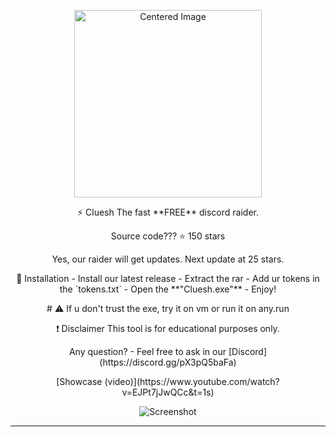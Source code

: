 <p align="center">
  <img src="https://cdn.discordapp.com/attachments/1367599000953294998/1371521269908115538/ing.png?ex=68237038&is=68221eb8&hm=bc3e7effb44a6b9cfcdff6fc051735336bbdf4682748ad54b58394f7af48fbae&" alt="Centered Image" width="300">
</p>

<p align="center">
   ⚡ Cluesh  
  The fast **FREE** discord raider.
</p>

<p align="center">
   Source code???
  ⭐ 150 stars
</p>

<p align="center">
  Yes, our raider will get updates. Next update at 25 stars.
</p>

<p align="center">
  💾 Installation
  - Install our latest release
  - Extract the rar
  - Add ur tokens in the `tokens.txt`
  - Open the **"Cluesh.exe"**
  - Enjoy!
</p>

<p align="center">
  # ⚠ If u don't trust the exe, try it on vm or run it on any.run 
</p>

<p align="center">
   ❗ Disclaimer
  This tool is for educational purposes only.
</p>

<p align="center">
   Any question? 
  - Feel free to ask in our [Discord](https://discord.gg/pX3pQ5baFa)
</p>

<p align="center">
   [Showcase (video)](https://www.youtube.com/watch?v=EJPt7jJwQCc&t=1s)
</p>

<p align="center">
  <img src="https://cdn.discordapp.com/attachments/1367599000953294998/1367599212035969214/image.png?ex=68152b84&is=6813da04&hm=f7a8e2b524a57ad960b9f96697884c3e841693e23dbdf7c5745e0a680522446d&" alt="Screenshot">
</p>

---

